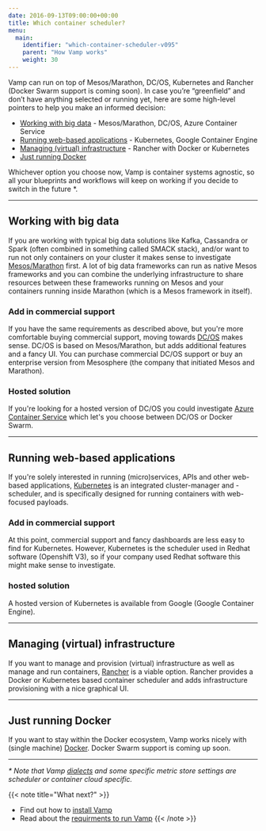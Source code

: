 ```yaml
---
date: 2016-09-13T09:00:00+00:00
title: Which container scheduler?
menu:
  main:
    identifier: "which-container-scheduler-v095"
    parent: "How Vamp works"
    weight: 30
---
```

Vamp can run on top of Mesos/Marathon, DC/OS, Kubernetes and Rancher (Docker Swarm support is coming soon). In case you’re “greenfield” and don’t have anything selected or running yet, here are some high-level pointers to help you make an informed decision:

* [Working with big data](/documentation/how-vamp-works/v0.9.5/which-container-scheduler/#working-with-big-data) - Mesos/Marathon, DC/OS, Azure Container Service
* [Running web-based applications](/documentation/how-vamp-works/v0.9.5/which-container-scheduler/#running-web-based-applications) - Kubernetes, Google Container Engine
* [Managing (virtual) infrastructure](/documentation/how-vamp-works/v0.9.5/which-container-scheduler/#managing-virtual-infrastructure) - Rancher with Docker or Kubernetes
* [Just running Docker](/documentation/how-vamp-works/v0.9.5/which-container-scheduler/#just-running-docker)

Whichever option you choose now, Vamp is container systems agnostic, so all your blueprints and workflows will keep on working if you decide to switch in the future *.

-------

## Working with big data
If you are working with typical big data solutions like Kafka, Cassandra or Spark (often combined in something called SMACK stack), and/or want to run not only containers on your cluster it makes sense to investigate [Mesos/Marathon](/documentation/installation/v0.9.5/mesos-marathon/) first. A lot of big data frameworks can run as native Mesos frameworks and you can combine the underlying infrastructure to share resources between these frameworks running on Mesos and your containers running inside Marathon (which is a Mesos framework in itself).

### Add in commercial support
If you have the same requirements as described above, but you're more comfortable buying commercial support, moving towards [DC/OS](/documentation/installation/v0.9.5/dcos/) makes sense. DC/OS is based on Mesos/Marathon, but adds additional features and a fancy UI. You can purchase commercial DC/OS support or buy an enterprise version from Mesosphere (the company that initiated Mesos and Marathon).

### Hosted solution
If you're looking for a hosted version of DC/OS you could investigate [Azure Container Service](/documentation/installation/v0.9.5/azure-container-service/) which let's you choose between DC/OS or Docker Swarm.

-------

## Running web-based applications
If you're solely interested in running (micro)services, APIs and other web-based applications, [Kubernetes](/documentation/installation/v0.9.5/kubernetes/) is an integrated cluster-manager and -scheduler, and is specifically designed for running containers with web-focused payloads.

### Add in commercial support
At this point, commercial support and fancy dashboards are less easy to find for Kubernetes. However, Kubernetes is the scheduler used in Redhat software (Openshift V3), so if your company used Redhat software this might make sense to investigate.

### hosted solution
A hosted version of Kubernetes is available from Google (Google Container Engine).

-------

## Managing (virtual) infrastructure
If you want to manage and provision (virtual) infrastructure as well as manage and run containers, [Rancher](/documentation/installation/v0.9.5/rancher/) is a viable option. Rancher provides a Docker or Kubernetes based container scheduler and adds infrastructure provisioning with a nice graphical UI.

-------

## Just running Docker
If you want to stay within the Docker ecosystem, Vamp works nicely with (single machine) [Docker](/documentation/installation/v0.9.5/docker/). Docker Swarm support is coming up soon.

-------

_* Note that Vamp [dialects](/documentation/using-vamp/v0.9.5/blueprints#dialects) and some specific metric store settings are scheduler or container cloud specific._

{{< note title="What next?" >}}
* Find out how to [install Vamp](/documentation/installation/v0.9.5/overview)
* Read about the [requirments to run Vamp](/documentation/how-vamp-works/v0.9.5/requirements)
{{< /note >}}
